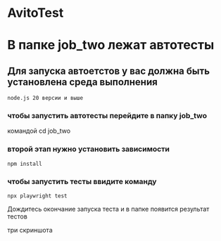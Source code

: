 # AvitoTest
# В папке job_two лежат автотесты 

## Для запуска автоетстов у вас должна быть установлена среда выполнения 
```
node.js 20 версии и выше
```
### чтобы запустить автотесты перейдите в папку job_two

командой cd job_two

### второй этап нужно установить зависимости 
```
npm install
```

### чтобы запустить тесты ввидите команду 
```
npx playwright test
```

Дождитесь окончание запуска теста и в папке появится результат тестов 

три скриншота
